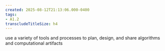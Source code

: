 ```yaml
---
created: 2025-08-12T21:13:06.000-0400
tags:
- A1.2
transcludeTitleSize: h4
---
```


use a variety of tools and processes to plan, design, and share algorithms and computational artifacts